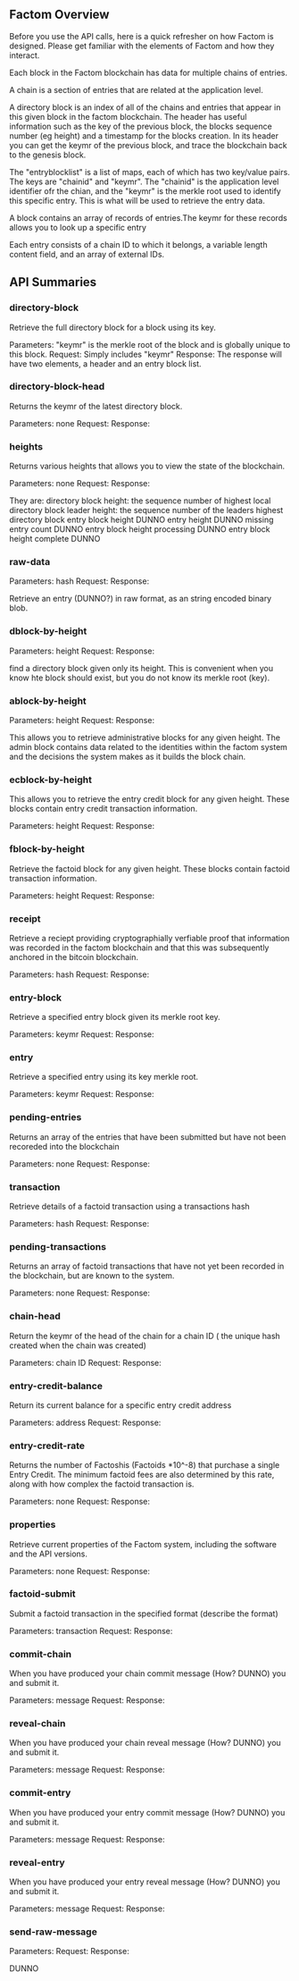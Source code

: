 
## Factom Overview

Before you use the API calls, here is a quick refresher on how Factom is designed. Please get familiar with the elements of Factom and how they interact. 

Each block in the Factom blockchain has data for multiple chains of entries.  

A chain is a section of entries that are related at the application level. 

A directory block is an index of all of the chains and entries that appear in this given block in the factom blockchain.
The header has useful information such as the key of the previous block, the blocks sequence number (eg height) and a timestamp for the blocks creation. In its header you can get the keymr of the previous block, and trace the blockchain back to the genesis block.

The "entryblocklist" is a list of maps, each of which has two key/value pairs.  The keys are "chainid" and "keymr".  The "chainid" is the application level identifier ofr the chian, and the "keymr" is the merkle root used to identify this specific entry.  This is what will be used to retrieve the entry data.


A block contains an array of records of entries.The keymr for these records allows you to look up a specific entry

Each entry consists of a chain ID to which it belongs, a variable length content field, and an array of external IDs.


## API Summaries

### directory-block

Retrieve the full directory block for a block using its key. 

Parameters: "keymr" is the merkle root of the block and is globally unique to this block.
Request:  Simply includes "keymr"
Response: The response will have two elements, a header and an entry block list. 


### directory-block-head

Returns the keymr of the latest directory block. 

Parameters:  none
Request:
Response:

### heights

Returns various heights that allows you to view the state of the blockchain. 

Parameters: none
Request:
Response:


They are:
directory block height:  the sequence number of highest local directory block
leader height: the sequence number of the leaders highest directory block
entry block height DUNNO
entry height DUNNO
missing entry count DUNNO
entry block height processing DUNNO
entry block height complete DUNNO

### raw-data
Parameters: hash
Request:
Response:

Retrieve an entry (DUNNO?) in raw format, as an string encoded binary blob.

### dblock-by-height
Parameters: height
Request:
Response:

find a directory block given only its height.  This is convenient when you know hte block should exist, but you do not know its merkle root (key).

### ablock-by-height
Parameters: height
Request:
Response:

This allows you to retrieve administrative blocks for any given height.
The admin block contains data related to the identities within the factom system and the decisions the system makes as it builds the block chain. 

### ecblock-by-height

This allows you to retrieve the entry credit block for any given height. These blocks contain entry credit transaction information.

Parameters: height
Request:
Response:


### fblock-by-height 

Retrieve the factoid block for any given height. These blocks contain factoid transaction information.

Parameters: height
Request:
Response:


### receipt 

Retrieve a reciept providing cryptographially verfiable proof that information was recorded in the factom blockchain and that this was subsequently anchored in the bitcoin blockchain.

Parameters: hash
Request:
Response:


### entry-block 

Retrieve a specified entry block given its merkle root key. 

Parameters: keymr
Request:
Response:


### entry

Retrieve a specified entry using its key merkle root.  

Parameters: keymr
Request:
Response:

### pending-entries

Returns an array of the entries that have been submitted but have not been recoreded into the blockchain

Parameters: none
Request:
Response:

### transaction

Retrieve details of a factoid transaction using a transactions hash

Parameters: hash
Request:
Response:

### pending-transactions

Returns an array of factoid transactions that have not yet been recorded in the blockchain, but are known to the system.

Parameters: none
Request:
Response:

### chain-head

Return the keymr of the head of the chain for a chain ID ( the unique hash created when the chain was created)

Parameters: chain ID
Request:
Response:


### entry-credit-balance

Return its current balance for a specific entry credit address

Parameters: address
Request:
Response:


### entry-credit-rate

Returns the number of Factoshis (Factoids *10^-8) that purchase a single Entry Credit. The minimum factoid fees are also determined by this rate, along with how complex the factoid transaction is.

Parameters: none
Request:
Response:

### properties

Retrieve current properties of the Factom system, including the software and the API versions.

Parameters: none
Request:
Response:

### factoid-submit
Submit a factoid transaction in the specified format (describe the format)

Parameters: transaction
Request:
Response:

### commit-chain
When you have produced your chain commit message (How? DUNNO) you and submit it.

Parameters: message
Request:
Response:


### reveal-chain
When you have produced your chain reveal message (How? DUNNO) you and submit it.

Parameters: message
Request:
Response:

### commit-entry
When you have produced your entry commit message (How? DUNNO) you and submit it.

Parameters: message
Request:
Response:

### reveal-entry

When you have produced your entry reveal message (How? DUNNO) you and submit it.

Parameters: message
Request:
Response:

### send-raw-message

Parameters:
Request:
Response:

DUNNO






